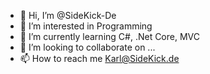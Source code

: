 - 👋 Hi, I’m @SideKick-De
- 👀 I’m interested in Programming
- 🌱 I’m currently learning C#, .Net Core, MVC
- 💞️ I’m looking to collaborate on ...
- 📫 How to reach me Karl@SideKick.de

<!---
SideKick-De/SideKick-De is a ✨ special ✨ repository because its `README.md` (this file) appears on your GitHub profile.
You can click the Preview link to take a look at your changes.
--->
